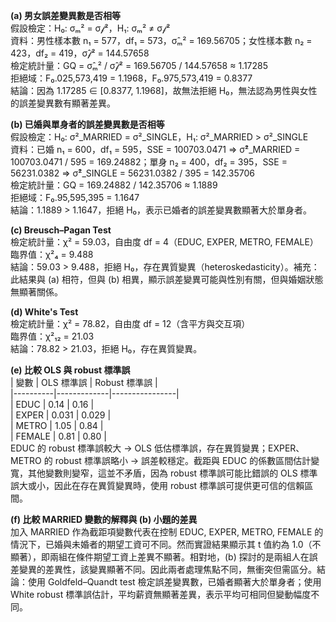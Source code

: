 

**(a) 男女誤差變異數是否相等**  
假設檢定：H₀: σₘ² = σ𝒻²，H₁: σₘ² ≠ σ𝒻²  
資料：男性樣本數 n₁ = 577，df₁ = 573，σ̂ₘ² = 169.56705；女性樣本數 n₂ = 423，df₂ = 419，σ̂𝒻² = 144.57658  
檢定統計量：GQ = σ̂ₘ² / σ̂𝒻² = 169.56705 / 144.57658 ≈ 1.17285  
拒絕域：F₀.025,573,419 = 1.1968，F₀.975,573,419 = 0.8377  
結論：因為 1.17285 ∈ [0.8377, 1.1968]，故無法拒絕 H₀，無法認為男性與女性的誤差變異數有顯著差異。

**(b) 已婚與單身者的誤差變異數是否相等**  
假設檢定：H₀: σ²_MARRIED = σ²_SINGLE，H₁: σ²_MARRIED > σ²_SINGLE  
資料：已婚 n₁ = 600，df₁ = 595，SSE = 100703.0471 ⇒ σ̂²_MARRIED = 100703.0471 / 595 = 169.24882；單身 n₂ = 400，df₂ = 395，SSE = 56231.0382 ⇒ σ̂²_SINGLE = 56231.0382 / 395 = 142.35706  
檢定統計量：GQ = 169.24882 / 142.35706 ≈ 1.1889  
拒絕域：F₀.95,595,395 = 1.1647  
結論：1.1889 > 1.1647，拒絕 H₀，表示已婚者的誤差變異數顯著大於單身者。

**(c) Breusch–Pagan Test**  
檢定統計量：χ² = 59.03，自由度 df = 4（EDUC, EXPER, METRO, FEMALE）  
臨界值：χ²₄ = 9.488  
結論：59.03 > 9.488，拒絕 H₀，存在異質變異（heteroskedasticity）。補充：此結果與 (a) 相符，但與 (b) 相異，顯示誤差變異可能與性別有關，但與婚姻狀態無顯著關係。

**(d) White's Test**  
檢定統計量：χ² = 78.82，自由度 df = 12（含平方與交互項）  
臨界值：χ²₁₂ = 21.03  
結論：78.82 > 21.03，拒絕 H₀，存在異質變異。

**(e) 比較 OLS 與 robust 標準誤**  
| 變數     | OLS 標準誤 | Robust 標準誤 |  
|----------|-------------|----------------|  
| EDUC     | 0.14        | 0.16           |  
| EXPER    | 0.031       | 0.029          |  
| METRO    | 1.05        | 0.84           |  
| FEMALE   | 0.81        | 0.80           |  
EDUC 的 robust 標準誤較大 → OLS 低估標準誤，存在異質變異；EXPER、METRO 的 robust 標準誤略小 → 誤差較穩定。截距與 EDUC 的係數區間估計變寬，其他變數則變窄，這並不矛盾，因為 robust 標準誤可能比錯誤的 OLS 標準誤大或小，因此在存在異質變異時，使用 robust 標準誤可提供更可信的信賴區間。

**(f) 比較 MARRIED 變數的解釋與 (b) 小題的差異**  
加入 MARRIED 作為截距項變數代表在控制 EDUC, EXPER, METRO, FEMALE 的情況下，已婚與未婚者的期望工資可不同。然而實證結果顯示其 t 值約為 1.0（不顯著），即兩組在條件期望工資上差異不顯著。相對地，(b) 探討的是兩組人在誤差變異的差異性，該變異顯著不同。因此兩者處理焦點不同，無衝突但需區分。結論：使用 Goldfeld–Quandt test 檢定誤差變異數，已婚者顯著大於單身者；使用 White robust 標準誤估計，平均薪資無顯著差異，表示平均可相同但變動幅度不同。
